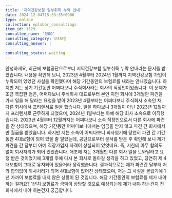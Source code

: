 ```yaml
---
title: '지역건강보험 일부취득 누락 안내'
date: 2024-12-04T15:33:35+0900
type: online
collection: eplabor_consultings
item_id: 1529
consultee_name: '정OO'
consulting_category: 4대보험
consulting_answer: |
    
consulting_status: waiting
---
```


안녕하세요, 최근에 보험공단으로부터 지역건강보험 일부취득 누락 안내라는 문서를 받았습니다. 내용을 확인해 보니, 2023년 4월부터 2024년 1월까지 지역건강보험 가입이 누락되어 있었던 사실을 확인했다며 해당 기간동안의 보험료를 내라는 안내였습니다.
하지만 저는 상기 기간동안 어쩌다보니 주식회사라는 회사의 직장인이었습니다. 
이 문제가 조금 복잡한 점은, 어쩌다보니 주식회사 대표로부터 본인 지인 회사에 3개월만 파견을 가서 일을 해 달라는 요청을 받아 2023년 4월부터는 어쩌다보니 주식회사 소속인 채, 다른 회사에서 프리렌서로 일을 했습니다. 일을 하다보니 3개월이 아닌 2023년 12월까지 프리렌서로 근무하게 되었으며, 2024년 1월부터는 아예 해당 회사 소속으로 이직했습니다. 
2023년 4월부터 12월까지는 어쩌다보니 소속 직장인으로서 다른 회사에 파견을 간 상태였으며, 해당 기간동안 어쩌다보니에서는 임금을 받지 않고 파견 간 회사에서만 월급을 받았습니다. 하지만 저는 소속이 어쩌다보니 회사였기에 당연히 파견 간 기간동안 4대보험이 되어 있을 줄 알았는데, 공단으로부터 문서를 받은 후 확인해 보니 제가 파견을 간 달부터 아예 직장가입자 자격이 상실되어 있엇네요. 즉, 저한테 아무 합의도 없이 퇴사처리가 되어 있었습니다.
애초에 저는 3개월만 다른 회사 일을 도와달라고 요청 받은 것이었기에 3개월 후에 다시 본 회사로 돌아갈 생각을 하고 있었고, 당연히 제 4대보험이 그대로 유지되어 있을거라 생각했습니다.
결과적으로는 제가 파견간 달부터 저와 합의없이 퇴사처리가 되어 4대보험이 없어진 상태였으며, 저는 그 사실을 몰랐기에 1년 가까이 보험료를 내지 않은 상황이 된 것입니다. 해당 기간동안의 보험료를 제가 내야 하는 걸까요? 1년치 보험료가 금액이 상당할 것으로 예상되는데 제가 내야 하는건지 전 회사에서 내야 하는건지 궁금합니다.
